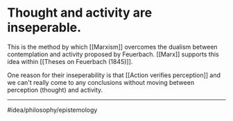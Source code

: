 # Thought and activity are inseperable.
This is the method by which [[Marxism]] overcomes the dualism between contemplation and activity proposed by Feuerbach. [[Marx]] supports this idea within [[Theses on Feuerbach (1845)]]. 

One reason for their inseperability is that [[Action verifies perception]] and we can't really come to any conclusions without moving between perception (thought) and activity. 

---
#idea/philosophy/epistemology 
